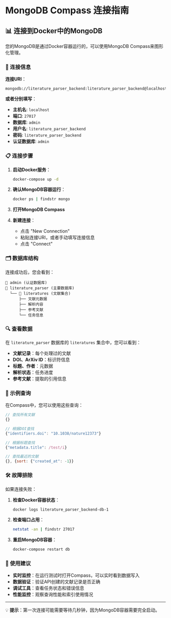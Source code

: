 # MongoDB Compass 连接指南

## 📊 连接到Docker中的MongoDB

您的MongoDB是通过Docker容器运行的，可以使用MongoDB Compass来图形化管理。

### 🔗 连接信息

**连接URI**：
```
mongodb://literature_parser_backend:literature_parser_backend@localhost:27017/admin
```

**或者分别填写**：
- **主机名**: `localhost`
- **端口**: `27017`
- **数据库**: `admin`
- **用户名**: `literature_parser_backend`
- **密码**: `literature_parser_backend`
- **认证数据库**: `admin`

### 📋 连接步骤

1. **启动Docker服务**：
   ```bash
   docker-compose up -d
   ```

2. **确认MongoDB容器运行**：
   ```bash
   docker ps | findstr mongo
   ```

3. **打开MongoDB Compass**

4. **新建连接**：
   - 点击 "New Connection"
   - 粘贴连接URI，或者手动填写连接信息
   - 点击 "Connect"

### 🗂️ 数据库结构

连接成功后，您会看到：

```
📁 admin (认证数据库)
📁 literature_parser (主要数据库)
  └── 📄 literatures (文献集合)
      ├── 文献元数据
      ├── 解析内容
      ├── 参考文献
      └── 任务信息
```

### 🔍 查看数据

在 `literature_parser` 数据库的 `literatures` 集合中，您可以看到：

- **文献记录**：每个处理过的文献
- **DOI、ArXiv ID**：标识符信息
- **标题、作者**：元数据
- **解析状态**：任务进度
- **参考文献**：提取的引用信息

### 📝 示例查询

在Compass中，您可以使用这些查询：

```javascript
// 查找所有文献
{}

// 根据DOI查找
{"identifiers.doi": "10.1038/nature12373"}

// 根据标题查找
{"metadata.title": /test/i}

// 查找最近的文献
{}, {sort: {"created_at": -1}}
```

### 🛠️ 故障排除

如果连接失败：

1. **检查Docker容器状态**：
   ```bash
   docker logs literature_parser_backend-db-1
   ```

2. **检查端口占用**：
   ```bash
   netstat -an | findstr 27017
   ```

3. **重启MongoDB容器**：
   ```bash
   docker-compose restart db
   ```

### 🎯 使用建议

- **实时监控**：在运行测试时打开Compass，可以实时看到数据写入
- **数据验证**：验证API创建的文献记录是否正确
- **调试工具**：查看任务状态和错误信息
- **性能监控**：观察查询性能和索引使用情况

---

💡 **提示**：第一次连接可能需要等待几秒钟，因为MongoDB容器需要完全启动。 
